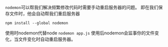 `nodemon`可以帮我们解决频繁修改代码时需要手动重启服务器的问题。
即在我们保存文件时，他会自动帮我们重启服务器

`npm install --global nodemon`

使用时nodemon代替node
`nodemon app.js`
使用后nodemon会监事你的文件变化，当文件变化时自动重启服务器。
